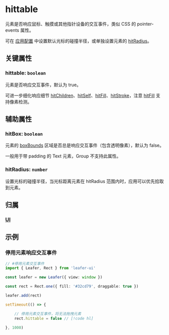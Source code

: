 <script setup>
import Case from '/component/Case.vue'
</script>

# hittable

元素是否响应鼠标、触摸或其他指针设备的交互事件，类似 CSS 的 pointer-events 属性。

可在 [应用配置](/reference/config/app/pointer.md#pointer-hitradius-number) 中设置默认光标的碰撞半径，或单独设置元素的 [hitRadius](#hitradius-number)。

## 关键属性

### hittable: `boolean`

元素是否响应交互事件，默认为 true。

<!-- 若设为 false, 自身和子元素将不再响应交互事件。 -->

可进一步细化响应细节 [hitChildren](./hitChildren.md)、[hitSelf](./hitSelf.md)、[hitFill](./hitFill.md)、[hitStroke](./hitStroke.md)，注意 [hitFill](./hitFill.md) 支持像素检测。

## 辅助属性

### hitBox: `boolean`

元素的 [boxBounds](/reference/property/bounds.md#boxbounds-iboundsdata) 区域是否总是响应交互事件（包含透明像素），默认为 false。

一般用于带 padding 的 Text 元素，Group 不支持此属性。

### hitRadius: `number`

设置光标的碰撞半径，当光标距离元素在 hitRadius 范围内时，应用可以优先拾取到元素。

## 归属

### [UI](/reference/display/UI.md)

## 示例

### 停用元素响应交互事件

```ts
// #停用元素交互事件
import { Leafer, Rect } from 'leafer-ui'

const leafer = new Leafer({ view: window })

const rect = Rect.one({ fill: '#32cd79', draggable: true })

leafer.add(rect)

setTimeout(() => {

    // 停用元素交互事件，将无法拖拽元素
    rect.hittable = false // [!code hl]

}, 1000)
```
